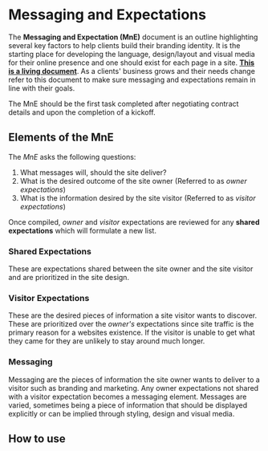# Messaging and Expectations

The **Messaging and Expectation (MnE)** document is an outline highlighting several key factors to help clients build their branding identity. It is the starting place for developing the language, design/layout and visual media for their online presence and one should exist for each page in a site. **<u>This is a living document</u>**. As a clients' business grows and their needs change refer to this document to make sure messaging and expectations remain in line with their goals.

The MnE should be the first task completed after negotiating contract details and upon the completion of a kickoff.



## Elements of the MnE

The *MnE* asks the following questions:

1. What messages will, should the site deliver?
2. What is the desired outcome of the site owner (Referred to as *owner expectations*)
3. What is the information desired by the site visitor (Referred to as *visitor expectations*)


Once compiled, *owner* and *visitor* expectations are reviewed for any **shared expectations** which will formulate a new list.

### Shared Expectations

These are expectations shared between the site owner and the site visitor and are prioritized in the site design.

### Visitor Expectations

These are the desired pieces of information a site visitor wants to discover. These are prioritized over the *owner's* expectations since site traffic is the primary reason for a websites existence. If the visitor is unable to get what they came for they are unlikely to stay around much longer.

### Messaging

Messaging are the pieces of information the site owner wants to deliver to a visitor such as branding and marketing. Any owner expectations not shared with a visitor expectation becomes a messaging element. Messages are varied, sometimes being a piece of information that should be displayed explicitly or can be implied through styling, design and visual media.



## How to use
